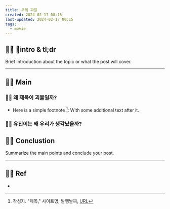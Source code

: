 ```yaml
---
title: 무제 파일
created: 2024-02-17 00:15
last-updated: 2024-02-17 00:15
tags:
  - movie
---
```


## 👯‍♂️ intro & tl;dr

Brief introduction about the topic or what the post will cover.

--- 

## 👯‍♂️ Main



### 👯‍♂️ 왜 제목이 괴물일까?

- Here is a simple footnote [^1]:  With some additional text after it.

### 👯‍♂️ 유진이는 왜 우리가 생각났을까?
## 👯‍♂️ Conclustion

Summarize the main points and conclude your post.

--- 

## 👯‍♂️ Ref

- [^1]:  작성자. "제목," 사이트명, 발행날짜, [URL](www.naver.com)


